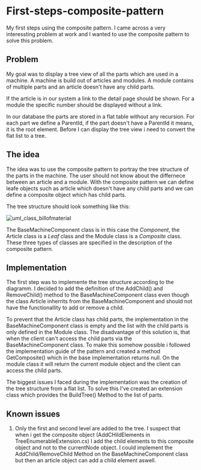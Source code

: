 # First-steps-composite-pattern

My first steps using the composite pattern. I came across a very interessting problem at work and I wanted to use the composite pattern to solve this problem. 

## Problem

My goal was to display a tree view of all the parts which are used in a machine. A machine is build out of articles and modules.
A module contains of multiple parts and an article doesn't have any child parts.

If the article is in our system a link to the detail page should be shown. For a module the specific number should be displayed without a link.

In our database the parts are stored in a flat table without any recursion. For each part we define a ParentId, if the part doesn't have a ParentId it means, it is the root element. Before I can display the tree view i need to convert the flat list to a tree.

## The idea

The idea was to use the composite pattern to portray the tree structure of the parts in the machine. The user should not know about the differnece between an article and a module. With the composite pattern we can define leafe objects such as article which doesn't have any child parts and we can define a composite object which has child parts.

The tree structure should look something like this:

![uml_class_billofmaterial](https://cloud.githubusercontent.com/assets/7260168/26109446/e5b3ceca-3a4f-11e7-8c05-7f183028fd8a.jpg)

The BaseMachineComponent class is in this case the *Component*, the Article class is a *Leaf* class and the Module class is a *Composite* class. These three types of classes are specified in the description of the composite pattern. 

## Implementation

The first step was to implemente the tree structure according to the diagramm. I decided to add the definition of the AddChild() and RemoveChild() method to the BaseMachineComponent class even though the class Article inherrits from the BaseMachineComponent and should not have the functionallity to add or remove a child. 

To prevent that the Article class has child parts, the implementation in the BaseMachineComponent class is empty and the list with the child parts is only defined in the Module class. The disadvantage of this solution is, that when the client can't access the child parts via the BaseMachineComponent class. To make this somehow possible i followed the implementation guide of the pattern and created a method GetComposite() which in the base implementation returns null. On the module class it will return the current module object and the client can access the child parts.

The biggest issues I faced during the implementation was the creation of the tree structure from a flat list. To solve this I've created an extension class which provides the BuildTree() Method to the list of parts. 

## Known issues

1. Only the first and second level are added to the tree. I suspect that when i get the composite object (AddCHildElements in TreeEnumerableExtension.cs) I add the child elements to this composite object and not to the currentNode object. I could implement the AddChild/RemoveChild Method on the BaseMachineComponent class but then an article object can add a child element aswell.
